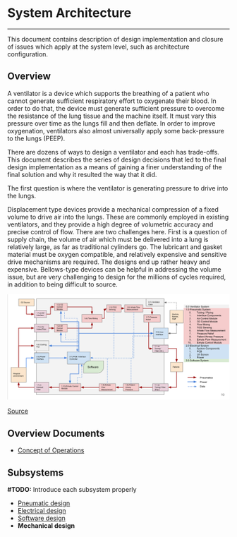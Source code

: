 # System Architecture

-------------

This document contains description of design implementation and closure of issues which
apply at the system level, such as architecture configuration.

## Overview

A ventilator is a device which supports the breathing of a patient who cannot generate
sufficient respiratory effort to oxygenate their blood. In order to do that, the device
must generate sufficient pressure to overcome the resistance of the lung tissue and the
machine itself. It must vary this pressure over time as the lungs fill and then deflate.
In order to improve oxygenation, ventilators also almost universally apply some
back-pressure to the lungs (PEEP). 

There are dozens of ways to design a ventilator and each has trade-offs. This document
describes the series of design decisions that led to the final design implementation
as a means of gaining a finer understanding of the final solution and why it resulted the
way that it did. 

The first question is where the ventilator is generating pressure to drive into the lungs. 

Displacement type devices provide a mechanical compression of a fixed volume to drive air
into the lungs. These are commonly employed in existing ventilators, and they provide a
high degree of volumetric accuracy and precise control of flow. There are two challenges
here. First is a question of supply chain, the volume of air which must be delivered into
a lung is relatively large, as far as traditional cylinders go. The lubricant and gasket
material must be oxygen compatible, and relatively expensive and sensitive drive
mechanisms are required. The designs end up rather heavy and expensive. Bellows-type
devices can be helpful in addressing the volume issue, but are very challenging to design
for the millions of cycles required, in addition to being difficult to source. 

![Ventilator Design Overview](functional_block_diagram.png)

[Source](https://docs.google.com/presentation/d/1ye96itSLfdbO9PQT0MSiq6xR2ArqD2MpV1Wj8ORfHeo/edit#slide=id.g7330d84036_1_0)

## Overview Documents

* [Concept of Operations](CONOP.md)

## Subsystems

**#TODO:** Introduce each subsystem properly

   * [Pneumatic design](Pneumatic_System)
   * [Electrical design](Electrical_System)
   * [Software design](https://github.com/RespiraWorks/VentilatorSoftware)
   * **Mechanical design**
